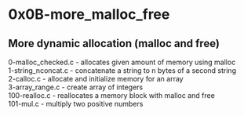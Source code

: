 # 0x0B-more_malloc_free

## More dynamic allocation (malloc and free)

0-malloc_checked.c - allocates given amount of memory using malloc  
1-string_nconcat.c - concatenate a string to n bytes of a second string  
2-calloc.c - allocate and initialize memory for an array   
3-array_range.c - create array of integers    
100-realloc.c - reallocates a memory block with malloc and free  
101-mul.c - multiply two positive numbers
